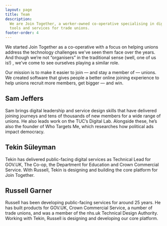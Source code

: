 ```yaml
---
layout: page
title: Team
description:
  We are Join Together, a worker-owned co-operative specialising in digital
  tools and services for trade unions.
footer-order: 4
---
```


We started Join Together as a co-operative with a focus on helping unions address the technology challenges we've seen them face over the years. And though we’re not “organisers” in the traditional sense (well, one of us is!) , we’ve come to see ourselves playing a similar role.

Our mission is to make it easier to join — and stay a member of — unions. We created software that gives people a better online joining experience to help unions recruit more members, get bigger — and win.

## Sam Jeffers

Sam brings digital leadership and service design skills that have delivered joining journeys and tens of thousands of
new members for a wide range of unions. He also leads work on the TUC’s Digital Lab. Alongside these, he’s also the
founder of Who Targets Me, which researches how political ads impact democracy.

## Tekin Süleyman

Tekin has delivered public-facing digital services as Technical Lead for GOV.UK, The Co-op, the Department for Education
and Crown Commercial Service. With Russell, Tekin is designing and building the core platform for Join Together.

## Russell Garner

Russell has been developing public-facing services for around 25 years. He has built products for GOV.UK, Crown
Commercial Service, a number of trade unions, and was a member of the nhs.uk Technical Design Authority.
Working with Tekin, Russell is designing and developing our core platform.
